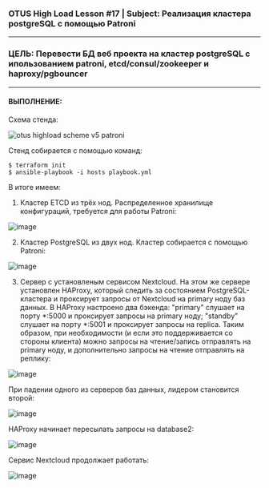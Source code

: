 ### OTUS High Load Lesson #17 | Subject: Реализация кластера postgreSQL с помощью Patroni
--------------------
### ЦEЛЬ: Перевести БД веб проекта на кластер postgreSQL с ипользованием patroni, etcd/consul/zookeeper и haproxy/pgbouncer
--------------------
#### ВЫПОЛНЕНИЕ:
Схема стенда:

![otus highload scheme v5 patroni](https://github.com/user-attachments/assets/c9d2c5cf-5e02-4290-b2a5-425ee125c8b1)

Стенд собирается с помощью команд:
```
$ terraform init
$ ansible-playbook -i hosts playbook.yml
```
В итоге имеем:
1. Кластер ETCD из трёх нод. Распределенное хранилище конфигураций, требуется для работы Patroni:
   
![image](https://github.com/user-attachments/assets/543efcf8-9c98-4121-b8f7-e5a3336143f6)

2. Кластер PostgreSQL из двух нод. Кластер собирается с помощью Patroni:

![image](https://github.com/user-attachments/assets/e3bcc4fe-1f48-4951-92ac-b27fb3562bae)

3. Сервер с установленым сервисом Nextcloud. На этом же сервере установлен HAProxy, который следить за состоянием PostgreSQL-кластера и проксирует запросы от Nextcloud на primary ноду баз данных. В HAProxy настроено два бэкенда: "primary" слушает на порту *:5000 и проксирует запросы на primary ноду; "standby" слушает на порту *:5001 и проксирует запросы на replica. Таким образом, при необходимости (и если это поддерживается со стороны клиента) можно запросы на чтение/запись отправлять на primary ноду, и дополнительно запросы на чтение отправлять на реплику:

![image](https://github.com/user-attachments/assets/7897223a-326d-49cd-aff8-de3e5387cbef)

При падении одного из серверов баз данных, лидером становится второй:

![image](https://github.com/user-attachments/assets/c1e28646-6b9d-4adf-9b57-b554736186a7)

HAProxy начинает пересылать запросы на database2:

![image](https://github.com/user-attachments/assets/6d5ef9d2-b052-4039-855e-fde7396eaa16)

Сервис Nextcloud продолжает работать:

![image](https://github.com/user-attachments/assets/7a18cba8-b3da-488f-9373-67a36c5690b3)

